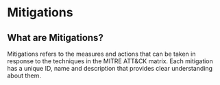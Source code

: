 # Mitigations

## What are Mitigations?
Mitigations refers to the measures and actions that can be taken in response to the techniques in the MITRE ATT&CK matrix. Each mitigation has a unique ID, name and description that provides clear understanding about them.
